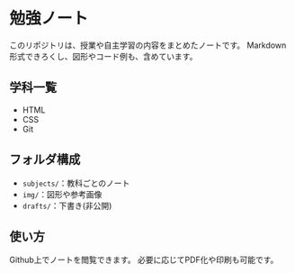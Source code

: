 # 勉強ノート
このリポジトリは、授業や自主学習の内容をまとめたノートです。
Markdown形式できろくし、図形やコード例も、含めています。

## 学科一覧
- HTML
- CSS
- Git

## フォルダ構成
- `subjects/`：教科ごとのノート
- `img/`：図形や参考画像
- `drafts/`：下書き(非公開)

## 使い方
Github上でノートを閲覧できます。
必要に応じてPDF化や印刷も可能です。
